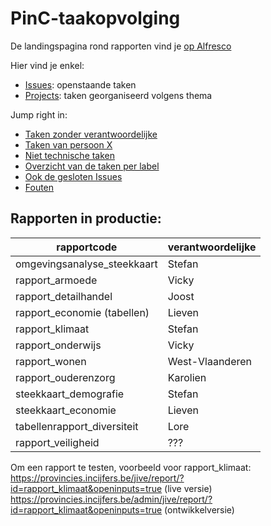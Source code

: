 # PinC-taakopvolging

De landingspagina rond rapporten vind je [op Alfresco](https://share.vlaamsbrabant.be/share/page/site/socialeplanning/document-details?nodeRef=workspace://SpacesStore/44a23bf7-0262-41b1-bb4d-757cc38ace63)

Hier vind je enkel:

- [Issues](https://github.com/provinciesincijfers/PinC-taakopvolging/issues): openstaande taken
- [Projects](https://github.com/provinciesincijfers/PinC-taakopvolging/projects): taken georganiseerd volgens thema

Jump right in:

- [Taken zonder verantwoordelijke](https://github.com/provinciesincijfers/PinC-taakopvolging/issues?utf8=%E2%9C%93&q=is%3Aopen+no%3Aassignee)
- [Taken van persoon X](https://github.com/provinciesincijfers/PinC-taakopvolging/issues?q=assignee%3Ajoostschouppe+is%3Aopen)
- [Niet technische taken](https://github.com/provinciesincijfers/PinC-taakopvolging/labels/niet-technisch)
- [Overzicht van de taken per label](https://github.com/provinciesincijfers/PinC-taakopvolging/labels)
- [Ook de gesloten Issues](https://github.com/provinciesincijfers/PinC-taakopvolging/issues?utf8=%E2%9C%93&q=is%3Aissue)
- [Fouten](https://github.com/provinciesincijfers/PinC-taakopvolging/issues?q=is%3Aissue+is%3Aopen+label%3Abug)



## Rapporten in productie:

| rapportcode   | verantwoordelijke  |
|---|---|
|omgevingsanalyse_steekkaart | Stefan |
|rapport_armoede | Vicky |
|rapport_detailhandel | Joost |
|rapport_economie (tabellen) | Lieven |
|rapport_klimaat  | Stefan |
|rapport_onderwijs | Vicky |
|rapport_wonen | West-Vlaanderen |
|rapport_ouderenzorg | Karolien |
|steekkaart_demografie | Stefan |
|steekkaart_economie | Lieven |
|tabellenrapport_diversiteit | Lore |
|rapport_veiligheid | ??? |

Om een rapport te testen, voorbeeld voor rapport_klimaat:
https://provincies.incijfers.be/jive/report/?id=rapport_klimaat&openinputs=true (live versie)
https://provincies.incijfers.be/admin/jive/report/?id=rapport_klimaat&openinputs=true (ontwikkelversie)
